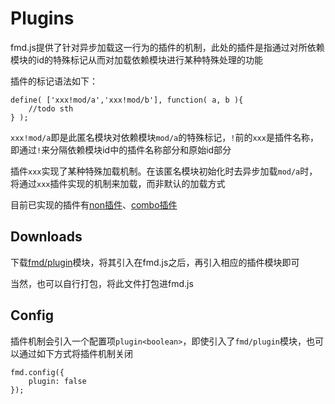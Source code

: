 # Plugins

fmd.js提供了针对异步加载这一行为的插件的机制，此处的插件是指通过对所依赖模块的id的特殊标记从而对加载依赖模块进行某种特殊处理的功能

插件的标记语法如下：

    define( ['xxx!mod/a','xxx!mod/b'], function( a, b ){
        //todo sth
    } );

`xxx!mod/a`即是此匿名模块对依赖模块`mod/a`的特殊标记，`!`前的`xxx`是插件名称，即通过`!`来分隔依赖模块id中的插件名称部分和原始id部分

插件`xxx`实现了某种特殊加载机制。在该匿名模块初始化时去异步加载`mod/a`时，将通过`xxx`插件实现的机制来加载，而非默认的加载方式

目前已实现的插件有[non插件](/docs/api/plugin-non.html)、[combo插件](/docs/api/plugin-combo.html)

## Downloads

下载[fmd/plugin](/dist/fmd/plugin.js)模块，将其引入在fmd.js之后，再引入相应的插件模块即可

当然，也可以自行打包，将此文件打包进fmd.js

## Config

插件机制会引入一个配置项`plugin<boolean>`，即使引入了`fmd/plugin`模块，也可以通过如下方式将插件机制关闭

    fmd.config({
        plugin: false
    });
